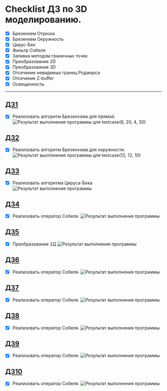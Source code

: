 # Checklist ДЗ по 3D моделированию.    
- [X] Брезенхем Отрезок 
- [X] Брезенхем Окружность
- [X] Цирус-Бек
- [X] Фильтр Собеля
- [X] Заливка методом граничных точек
- [X] Преобразование 2D
- [X] Преобразование 3D
- [X] Отсечение невидимых границ Роджерса
- [X] Отсечение Z-buffer
- [X] Освещенность
----
## [ДЗ1](https://github.com/eqweqr/3D_modeling/tree/master/%D0%94%D0%971)
- [X] Реализовать алгоритм Брезенхэма для прямой.  
![Результат выполнения программы для testcase(9, 20, 4, 30)](https://github.com/eqweqr/3D_modeling/blob/master/%D0%94%D0%971/%D0%A1%D0%BD%D0%B8%D0%BC%D0%BE%D0%BA%20%D1%8D%D0%BA%D1%80%D0%B0%D0%BD%D0%B0%20%D0%BE%D1%82%202023-10-04%2000-57-46.png)
## [ДЗ2](https://github.com/eqweqr/3D_modeling/tree/master/%D0%94%D0%972)
- [X] Реализовать алгоритм Брезенхэма для окружности.
![Результат выоплнения программы для testcase(12, 12, 10)](https://github.com/eqweqr/3D_modeling/blob/master/%D0%94%D0%972/%D0%A1%D0%BD%D0%B8%D0%BC%D0%BE%D0%BA%20%D1%8D%D0%BA%D1%80%D0%B0%D0%BD%D0%B0%20%D0%BE%D1%82%202023-10-04%2001-40-17.png)

## [ДЗ3](https://github.com/eqweqr/3D_modeling/tree/master/%D0%94%D0%973)
- [X] Реализовать алгоритма Цируса-Бека
![Результат выполнения программы](https://github.com/eqweqr/3D_modeling/blob/master/%D0%94%D0%973/%D0%A1%D0%BD%D0%B8%D0%BC%D0%BE%D0%BA%20%D1%8D%D0%BA%D1%80%D0%B0%D0%BD%D0%B0%20%D0%BE%D1%82%202023-12-21%2023-41-43.png)


## [ДЗ4](https://github.com/eqweqr/3D_modeling/tree/master/%D0%94%D0%974)
- [X] Реализовать оператор Собеля.
![Результат выполнения программы](https://github.com/eqweqr/3D_modeling/blob/master/%D0%94%D0%974/%D0%A1%D0%BD%D0%B8%D0%BC%D0%BE%D0%BA%20%D1%8D%D0%BA%D1%80%D0%B0%D0%BD%D0%B0%20%D0%BE%D1%82%202023-10-04%2010-27-21.png)

## [ДЗ5](https://github.com/eqweqr/3D_modeling/tree/master/%D0%94%D0%975)
- [X] Преобразование 2Д
![Результат выполнения программы](https://github.com/eqweqr/3D_modeling/blob/master/%D0%94%D0%975/%D0%A1%D0%BD%D0%B8%D0%BC%D0%BE%D0%BA%20%D1%8D%D0%BA%D1%80%D0%B0%D0%BD%D0%B0%20%D0%BE%D1%82%202023-12-21%2022-38-44.png)

## [ДЗ6](https://github.com/eqweqr/3D_modeling/tree/master/%D0%94%D0%974)
- [X] Реализовать оператор Собеля.
![Результат выполнения программы](https://github.com/eqweqr/3D_modeling/blob/master/%D0%94%D0%974/%D0%A1%D0%BD%D0%B8%D0%BC%D0%BE%D0%BA%20%D1%8D%D0%BA%D1%80%D0%B0%D0%BD%D0%B0%20%D0%BE%D1%82%202023-10-04%2010-27-21.png)

## [ДЗ7](https://github.com/eqweqr/3D_modeling/tree/master/%D0%94%D0%974)
- [X] Реализовать оператор Собеля.
![Результат выполнения программы](https://github.com/eqweqr/3D_modeling/blob/master/%D0%94%D0%974/%D0%A1%D0%BD%D0%B8%D0%BC%D0%BE%D0%BA%20%D1%8D%D0%BA%D1%80%D0%B0%D0%BD%D0%B0%20%D0%BE%D1%82%202023-10-04%2010-27-21.png)

## [ДЗ8](https://github.com/eqweqr/3D_modeling/tree/master/%D0%94%D0%974)
- [X] Реализовать оператор Собеля.
![Результат выполнения программы](https://github.com/eqweqr/3D_modeling/blob/master/%D0%94%D0%974/%D0%A1%D0%BD%D0%B8%D0%BC%D0%BE%D0%BA%20%D1%8D%D0%BA%D1%80%D0%B0%D0%BD%D0%B0%20%D0%BE%D1%82%202023-10-04%2010-27-21.png)

## [ДЗ9](https://github.com/eqweqr/3D_modeling/tree/master/%D0%94%D0%974)
- [X] Реализовать оператор Собеля.
![Результат выполнения программы](https://github.com/eqweqr/3D_modeling/blob/master/%D0%94%D0%974/%D0%A1%D0%BD%D0%B8%D0%BC%D0%BE%D0%BA%20%D1%8D%D0%BA%D1%80%D0%B0%D0%BD%D0%B0%20%D0%BE%D1%82%202023-10-04%2010-27-21.png)

## [ДЗ10](https://github.com/eqweqr/3D_modeling/tree/master/%D0%94%D0%974)
- [X] Реализовать оператор Собеля.
![Результат выполнения программы](https://github.com/eqweqr/3D_modeling/blob/master/%D0%94%D0%974/%D0%A1%D0%BD%D0%B8%D0%BC%D0%BE%D0%BA%20%D1%8D%D0%BA%D1%80%D0%B0%D0%BD%D0%B0%20%D0%BE%D1%82%202023-10-04%2010-27-21.png)
